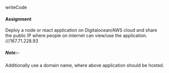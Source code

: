 writeCode

#### Assignment

Deploy a node or react application on Digitalocean/AWS cloud and share the public IP where people on internet can view/use the application.
///167.71.228.93

##### Note:-

Additionally use a domain name, where above application should be hosted.
